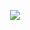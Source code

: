 <p align="center">
  <img src="https://readme-typing-svg.herokuapp.com/?lines=Greetings+visitor!;Explore+my+coding+world;Feel+free+to+reach+out!;Enjoy+your+stay!&font=Fira%20Code&color=%23FFFF00&background=%23333333¢er=true&width=280&height=60">
</p>
<!--<p align="center">
  <img src="https://readme-typing-svg.herokuapp.com/?lines=Greetings+visitor!;Explore+my+coding+world;Feel+free+to+reach+out!;Enjoy+your+stay!&font=Fira%20Code&color=%2365C9FF&center=true&width=280&height=60">
</p>
<!--<<p align="center">
  <img src="https://readme-typing-svg.herokuapp.com/?lines=Happy+New+Year+2025!;Wishing+you+joy+and+success!;Make+this+year+amazing!&font=Fira%20Code&color=%23FF0000&center=true&width=380&height=60">
</p>-->




<!-- ![MasterHead](https://firebasestorage.googleapis.com/v0/b/flexi-coding.appspot.com/o/dempgi7-520f8d5f-63d4-4453-8822-dbc149ae27f8.gif?alt=media&token=91c0c7b2-93c3-4029-b011-1a8703c5730d) -->











